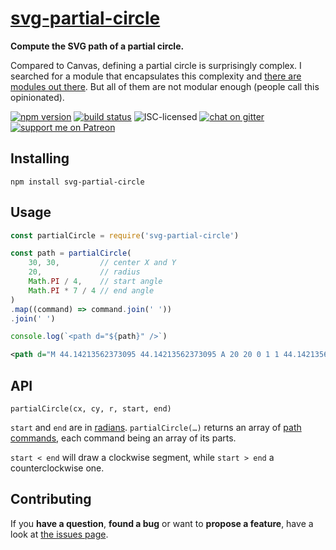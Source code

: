 # [svg-partial-circle](https://derhuerst.github.io/svg-partial-circle/)

**Compute the SVG path of a partial circle.**

Compared to Canvas, defining a partial circle is surprisingly complex. I searched for a module that encapsulates this complexity and [there are modules out there](https://github.com/search?l=JavaScript&q=svg+progress+circle). But all of them are not modular enough (people call this opinionated).

[![npm version](https://img.shields.io/npm/v/svg-partial-circle.svg)](https://www.npmjs.com/package/svg-partial-circle)
[![build status](https://img.shields.io/travis/derhuerst/svg-partial-circle.svg)](https://travis-ci.org/derhuerst/svg-partial-circle)
![ISC-licensed](https://img.shields.io/github/license/derhuerst/svg-partial-circle.svg)
[![chat on gitter](https://badges.gitter.im/derhuerst.svg)](https://gitter.im/derhuerst)
[![support me on Patreon](https://img.shields.io/badge/support%20me-on%20patreon-fa7664.svg)](https://patreon.com/derhuerst)


## Installing

```shell
npm install svg-partial-circle
```


## Usage

```js
const partialCircle = require('svg-partial-circle')

const path = partialCircle(
	30, 30,         // center X and Y
	20,             // radius
	Math.PI / 4,    // start angle
	Math.PI * 7 / 4 // end angle
)
.map((command) => command.join(' '))
.join(' ')

console.log(`<path d="${path}" />`)
```

```svg
<path d="M 44.14213562373095 44.14213562373095 A 20 20 0 1 1 44.14213562373095 15.857864376269045" />
```


## API

```
partialCircle(cx, cy, r, start, end)
```

`start` and `end` are in [radians](https://en.wikipedia.org/wiki/Radian). `partialCircle(…)` returns an array of [path commands](https://developer.mozilla.org/en-US/docs/Web/SVG/Attribute/d), each command being an array of its parts.

`start < end` will draw a clockwise segment, while `start > end` a counterclockwise one.


## Contributing

If you **have a question**, **found a bug** or want to **propose a feature**, have a look at [the issues page](https://github.com/derhuerst/svg-partial-circle/issues).

